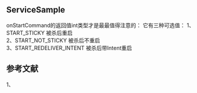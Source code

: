 

## ServiceSample

onStartCommand的返回值int类型才是最最值得注意的：
它有三种可选值：
1、START_STICKY                            被杀后重启         
2、START_NOT_STICKY                        被杀后不重启           
3、START_REDELIVER_INTENT                  被杀后带Intent重启        


## 参考文献
1、
